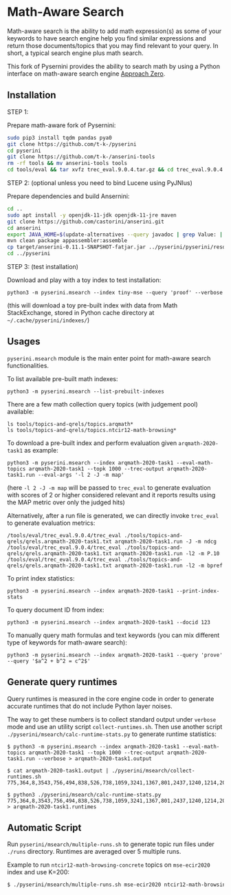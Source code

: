 # Math-Aware Search
Math-aware search is the ability to add math expression(s) as some of your keywords to have search engine help you find similar expressions and return those documents/topics that you may find relevant to your query. In short, a typical search engine plus math search.

This fork of Pysernini provides the ability to search math by using a Python interface on math-aware search engine [Approach Zero](https://github.com/approach0/search-engine).

## Installation
STEP 1:

Prepare math-aware fork of Pysernini:
```sh
sudo pip3 install tqdm pandas pya0
git clone https://github.com/t-k-/pyserini
cd pyserini
git clone https://github.com/t-k-/anserini-tools
rm -rf tools && mv anserini-tools tools
cd tools/eval && tar xvfz trec_eval.9.0.4.tar.gz && cd trec_eval.9.0.4 && make && cd ../../..
```

STEP 2: (optional unless you need to bind Lucene using PyJNIus)

Prepare dependencies and build Ansernini:
```sh
cd ..
sudo apt install -y openjdk-11-jdk openjdk-11-jre maven
git clone https://github.com/castorini/anserini.git
cd anserini
export JAVA_HOME=$(update-alternatives --query javadoc | grep Value: | head -n1 | sed 's/Value: //' | sed 's@bin/javadoc$@@') # assume it is a Debian-like system (such as Ubuntu)
mvn clean package appassembler:assemble
cp target/anserini-0.11.1-SNAPSHOT-fatjar.jar ../pyserini/pyserini/resources/jars/
cd ../pyserini
```

STEP 3: (test installation)

Download and play with a toy index to test installation:
```
python3 -m pyserini.msearch --index tiny-mse --query 'proof' --verbose
```
(this will download a toy pre-built index with data from Math StackExchange, stored in Python cache directory at `~/.cache/pyserini/indexes/`)

## Usages
`pyserini.msearch` module is the main enter point for math-aware search functionalities.

To list available pre-built math indexes:
```
python3 -m pyserini.msearch --list-prebuilt-indexes
```

There are a few math collection query topics (with judgement pool) available:
```
ls tools/topics-and-qrels/topics.arqmath*
ls tools/topics-and-qrels/topics.ntcir12-math-browsing*
```

To download a pre-built index and perform evaluation given `arqmath-2020-task1` as example:
```
python3 -m pyserini.msearch --index arqmath-2020-task1 --eval-math-topics arqmath-2020-task1 --topk 1000 --trec-output arqmath-2020-task1.run --eval-args '-l 2 -J -m map'
```
(here `-l 2 -J -m map` will be passed to `trec_eval` to generate evaluation with scores of 2 or higher considered relevant and it reports results using the MAP metric over only the judged hits)

Alternatively, after a run file is generated, we can directly invoke `trec_eval` to generate evaluation metrics:
```
/tools/eval/trec_eval.9.0.4/trec_eval ./tools/topics-and-qrels/qrels.arqmath-2020-task1.txt arqmath-2020-task1.run -J -m ndcg
/tools/eval/trec_eval.9.0.4/trec_eval ./tools/topics-and-qrels/qrels.arqmath-2020-task1.txt arqmath-2020-task1.run -l2 -m P.10
/tools/eval/trec_eval.9.0.4/trec_eval ./tools/topics-and-qrels/qrels.arqmath-2020-task1.txt arqmath-2020-task1.run -l2 -m bpref
```

To print index statistics:
```
python3 -m pyserini.msearch --index arqmath-2020-task1 --print-index-stats
```

To query document ID from index:
```
python3 -m pyserini.msearch --index arqmath-2020-task1 --docid 123
```

To manually query math formulas and text keywords (you can mix different type of keywords for math-aware search):
```
python3 -m pyserini.msearch --index arqmath-2020-task1 --query 'prove' --query '$a^2 + b^2 = c^2$'
```

## Generate query runtimes
Query runtimes is measured in the core engine code in order to generate accurate runtimes that do not include Python layer noises.

The way to get these numbers is to collect standard output under `verbose` mode and use an utility script `collect-runtimes.sh`. Then use another script `./pyserini/msearch/calc-runtime-stats.py` to generate runtime statistics:
```
$ python3 -m pyserini.msearch --index arqmath-2020-task1 --eval-math-topics arqmath-2020-task1 --topk 1000 --trec-output arqmath-2020-task1.run --verbose > arqmath-2020-task1.output

$ cat arqmath-2020-task1.output | ./pyserini/msearch/collect-runtimes.sh
775,364,8,3543,756,494,838,526,738,1059,3241,1367,801,2437,1240,1214,2056,1254,813,416,43,1790,418,181,986,1809,2175,388,50,833,885,266,20,131,540,306,8,615,1216,709,643,1701,28,1065,1410,562,650,1086,2153,780,3849,564,573,365,661,568,1335,1818,1879,580,230,2315,325,861,908,229,840,417,2003,3006,748,1116,514,1626,2035,361,3498,1002,30,26,980,757,1139,1650,1474,1331,260,803,52,1208,314,532,16,1185,124,5692,647,

$ python3 ./pyserini/msearch/calc-runtime-stats.py 775,364,8,3543,756,494,838,526,738,1059,3241,1367,801,2437,1240,1214,2056,1254,813,416,43,1790,418,181,986,1809,2175,388,50,833,885,266,20,131,540,306,8,615,1216,709,643,1701,28,1065,1410,562,650,1086,2153,780,3849,564,573,365,661,568,1335,1818,1879,580,230,2315,325,861,908,229,840,417,2003,3006,748,1116,514,1626,2035,361,3498,1002,30,26,980,757,1139,1650,1474,1331,260,803,52,1208,314,532,16,1185,124,5692,647, > arqmath-2020-task1.runtimes
```

## Automatic Script
Run `pyserini/msearch/multiple-runs.sh` to generate topic run files under `./runs` directory. Runtimes are averaged over 5 multiple runs.

Example to run `ntcir12-math-browsing-concrete` topics on `mse-ecir2020` index and use K=200:
```sh
$ ./pyserini/msearch/multiple-runs.sh mse-ecir2020 ntcir12-math-browsing-concrete 200
```
